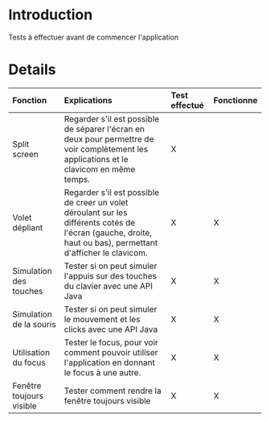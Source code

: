 # Introduction #

Tests à effectuer avant de commencer l'application


# Details #

| **Fonction** | **Explications** | **Test effectué** | **Fonctionne** |
|:-------------|:-----------------|:------------------|:---------------|
| Split screen | Regarder s'il est possible de séparer l'écran en deux pour permettre de voir complètement les applications et le clavicom en même temps.| X                 |                |
| Volet dépliant | Regarder s'il est possible de creer un volet déroulant sur les différents cotés de l'écran (gauche, droite, haut ou bas), permettant d'afficher le clavicom.| X                 | X              |
| Simulation des touches | Tester si on peut simuler l'appuis sur des touches du clavier avec une API Java | X                 | X              |
| Simulation de la souris | Tester si on peut simuler le mouvement et les clicks avec une API Java | X                 | X              |
| Utilisation du focus | Tester le focus, pour voir comment pouvoir utiliser l'application en donnant le focus à une autre. | X                 | X              |
| Fenêtre toujours visible | Tester comment rendre la fenêtre toujours visible | X                 | X              |